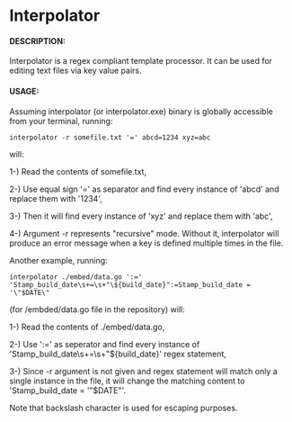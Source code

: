 # Interpolator

#### DESCRIPTION:

Interpolator is a regex compliant template processor. It can be used for editing text files via key value pairs.

#### USAGE:

Assuming interpolator (or interpolator.exe) binary is globally accessible from your terminal, running:

```
interpolator -r somefile.txt '=' abcd=1234 xyz=abc  
```

will:

1-) Read the contents of somefile.txt,

2-) Use equal sign '=' as separator and find every instance of 'abcd' and replace them with '1234',

3-) Then it will find every instance of 'xyz' and replace them with 'abc',

4-) Argument -r represents "recursive" mode. Without it, interpolator will produce an error message when a key is defined multiple times in the file.

Another example, running:

```
interpolator ./embed/data.go ':=' 'Stamp_build_date\s+=\s+"\${build_date}":=Stamp_build_date = '\"$DATE\"  
```

(for /embded/data.go file in the repository) will:

1-) Read the contents of ./embed/data.go,

2-) Use ':=' as seperator and find every instance of 'Stamp_build_date\s+=\s+"\${build_date}' regex statement,

3-) Since -r argument is not given and regex statement will match only a single instance in the file, it will change the matching content to 'Stamp_build_date = '\"$DATE\"'.

Note that backslash character is used for escaping purposes.
